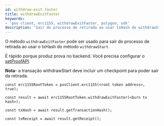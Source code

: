 ```yaml
---
id: withdraw-exit-faster
title: withdrawExitFaster
keywords:
- 'pos client, erc1155, withdrawExitFaster, polygon, sdk'
description: 'Sair do processo de retirada ao usar txHash de withdrawStart.'
---
```


O método `withdrawExitFaster` pode ser usado para sair do processo de retirada ao usar o txHash do método `withdrawStart`.

É rápido porque produz prova no backend. Você precisa configurar o [setProofAPI](/docs/develop/ethereum-polygon/matic-js/set-proof-api).

**Nota**- a transação withdrawStart deve incluir um checkpoint para poder sair da retirada.

```
const erc1155RootToken = posClient.erc1155(<root token address>, true);

const result = await erc1155RootToken.withdrawExitFaster(<burn tx hash>);

const txHash = await result.getTransactionHash();

const txReceipt = await result.getReceipt();

```

